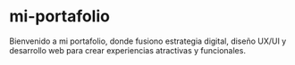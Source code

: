# mi-portafolio
 Bienvenido a mi portafolio, donde fusiono estrategia digital, diseño UX/UI y desarrollo web para crear experiencias atractivas y funcionales.
